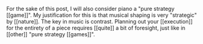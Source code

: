 For the sake of this post, I will also consider piano a "pure strategy [[game]]". My justification for this is that musical shaping is very "strategic" by [[nature]]. The key in music is contrast. Planning out your [[execution]] for the entirety of a piece requires [[quite]] a bit of foresight, just like in [[other]] "pure strategy [[games]]".